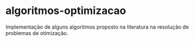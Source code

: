 # algoritmos-optimizacao
Implementação de alguns algoritmos proposto na literatura na resolução de problemas de otimização.
